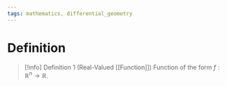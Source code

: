 ```yaml
---
tags: mathematics, differential_geometry
---
```


# Definition

> [!info] Definition 1 (Real-Valued [[Function]])
> Function of the form $f: \mathbb{R}^n \rightarrow \mathbb{R}$.